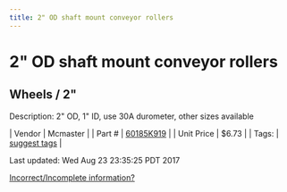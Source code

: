 ```yaml
---
title: 2" OD shaft mount conveyor rollers
---
```


# 2" OD shaft mount conveyor rollers
## Wheels / 2"
Description: 	2" OD, 1" ID, use 30A durometer, other sizes available 

| Vendor | Mcmaster | 
| Part # | [60185K919](https://www.mcmaster.com/#60185K919) | 
| Unit Price | $6.73 | 
| Tags: | [suggest tags](https://docs.google.com/forms/d/e/1FAIpQLSeWyY8v3RgOty-MyWmh9U0iivNYN_molChYyS-0U-o-kOAv_g/viewform) | 

Last updated: Wed Aug 23 23:35:25 PDT 2017

 [Incorrect/Incomplete information?](https://docs.google.com/forms/d/e/1FAIpQLSeWyY8v3RgOty-MyWmh9U0iivNYN_molChYyS-0U-o-kOAv_g/viewform)